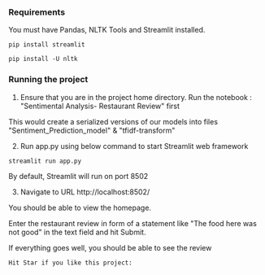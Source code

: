 ### Requirements
You must have Pandas, NLTK Tools and Streamlit installed.
```
pip install streamlit
```
```
pip install -U nltk  
```
### Running the project
1. Ensure that you are in the project home directory. Run the notebook : "Sentimental Analysis- Restaurant Review" first

This would create a serialized versions of our models into files "Sentiment_Prediction_model" & "tfidf-transform"

2. Run app.py using below command to start Streamlit web framework
```
streamlit run app.py
```
By default, Streamlit will run on port 8502

3. Navigate to URL http://localhost:8502/

You should be able to view the homepage.

Enter the restaurant review in form of a statement like "The food here was not good" in the text field and hit Submit.

If everything goes well, you should  be able to see the review

```
Hit Star if you like this project:
```

